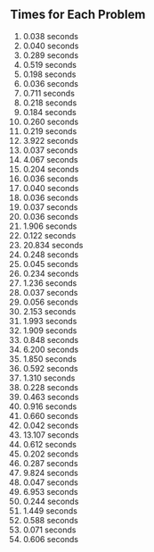 ## Times for Each Problem

1.  0.038 seconds
2.  0.040 seconds
3.  0.289 seconds
4.  0.519 seconds
5.  0.198 seconds
6.  0.036 seconds
7.  0.711 seconds
8.  0.218 seconds
9.  0.184 seconds
10.  0.260 seconds
11.  0.219 seconds
12.  3.922 seconds
13.  0.037 seconds
14.  4.067 seconds
15.  0.204 seconds
16.  0.036 seconds
17.  0.040 seconds
18.  0.036 seconds
19.  0.037 seconds
20.  0.036 seconds
21.  1.906 seconds
22.  0.122 seconds
23.  20.834 seconds
24.  0.248 seconds
25.  0.045 seconds
26.  0.234 seconds
27.  1.236 seconds
28.  0.037 seconds
29.  0.056 seconds
30.  2.153 seconds
31.  1.993 seconds
32.  1.909 seconds
33.  0.848 seconds
34.  6.200 seconds
35.  1.850 seconds
36.  0.592 seconds
37.  1.310 seconds
38.  0.228 seconds
39.  0.463 seconds
40.  0.916 seconds
41.  0.660 seconds
42.  0.042 seconds
43.  13.107 seconds
44.  0.612 seconds
45.  0.202 seconds
46.  0.287 seconds
47.  9.824 seconds
48.  0.047 seconds
49.  6.953 seconds
50.  0.244 seconds
51.  1.449 seconds
52.  0.588 seconds
53.  0.071 seconds
54.  0.606 seconds
